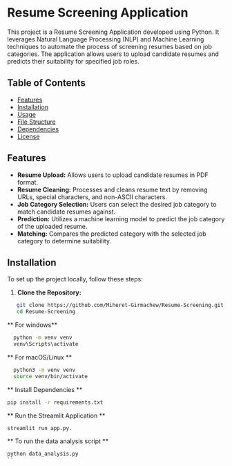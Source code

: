 # Resume Screening Application

This project is a Resume Screening Application developed using Python. It leverages Natural Language Processing (NLP) and Machine Learning techniques to automate the process of screening resumes based on job categories. The application allows users to upload candidate resumes and predicts their suitability for specified job roles.

## Table of Contents

- [Features](#features)
- [Installation](#installation)
- [Usage](#usage)
- [File Structure](#file-structure)
- [Dependencies](#dependencies)
- [License](#license)

## Features

- **Resume Upload:** Allows users to upload candidate resumes in PDF format.
- **Resume Cleaning:** Processes and cleans resume text by removing URLs, special characters, and non-ASCII characters.
- **Job Category Selection:** Users can select the desired job category to match candidate resumes against.
- **Prediction:** Utilizes a machine learning model to predict the job category of the uploaded resume.
- **Matching:** Compares the predicted category with the selected job category to determine suitability.

## Installation

To set up the project locally, follow these steps:

1. **Clone the Repository:**

```bash
   git clone https://github.com/Miheret-Girmachew/Resume-Screening.git
   cd Resume-Screening
```

** For windows**

```bash
  python -m venv venv
  venv\Scripts\activate
```

** For macOS/Linux **

```bash
  python3 -m venv venv
  source venv/bin/activate
```

** Install Dependencies **

```bash
pip install -r requirements.txt
```

** Run the Streamlit Application **

```bash
streamlit run app.py.
```

** To run the data analysis script **

```bash
python data_analysis.py
``

